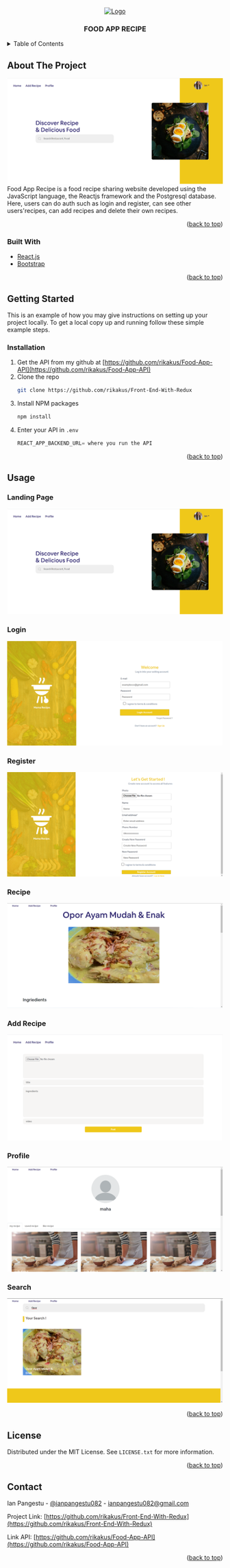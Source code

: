 <div id="top"></div>



<!-- PROJECT LOGO -->
<br />
<div align="center">
  <a href="https://github.com/github_username/repo_name">
    <img src="/public/logo recipe.png" alt="Logo">
  </a>

<h3 align="center">FOOD APP RECIPE</h3>
</div>



<!-- TABLE OF CONTENTS -->
<details>
  <summary>Table of Contents</summary>
  <ol>
    <li>
      <a href="#about-the-project">About The Project</a>
      <ul>
        <li><a href="#built-with">Built With</a></li>
      </ul>
    </li>
    <li>
      <a href="#getting-started">Getting Started</a>
      <ul>
        <li><a href="#installation">Installation</a></li>
      </ul>
    </li>
    <li><a href="#usage">Usage</a></li>
    <li><a href="#license">License</a></li>
    <li><a href="#contact">Contact</a></li>
  </ol>
</details>



<!-- ABOUT THE PROJECT -->
## About The Project

![Landing Page](/public/landingpage.png)
Food App Recipe is a food recipe sharing website developed using the JavaScript language, the Reactjs framework and the Postgresql database. Here, users can do auth such as login and register, can see other users'recipes, can add recipes and delete their own recipes.

<p align="right">(<a href="#top">back to top</a>)</p>



### Built With

* [React.js](https://reactjs.org/)
* [Bootstrap](https://getbootstrap.com)

<p align="right">(<a href="#top">back to top</a>)</p>


<!-- GETTING STARTED -->
## Getting Started

This is an example of how you may give instructions on setting up your project locally.
To get a local copy up and running follow these simple example steps.

### Installation

1. Get the API from my github at [https://github.com/rikakus/Food-App-API](https://github.com/rikakus/Food-App-API)
2. Clone the repo
   ```sh
   git clone https://github.com/rikakus/Front-End-With-Redux
   ```
3. Install NPM packages
   ```sh
   npm install
   ```
4. Enter your API in `.env`
   ```js
   REACT_APP_BACKEND_URL= where you run the API
   ```

<p align="right">(<a href="#top">back to top</a>)</p>


<!-- USAGE EXAMPLES -->
## Usage


### Landing Page

![Landing Page](/public/landingpage.png)

### Login

![Login](/public/login.png)

### Register

![Register](/public/register.png)

### Recipe

![Recipe](/public/recipe.png)

### Add Recipe

![AddRecipe](/public/addrecipe.png)

### Profile

![Profile](/public/profile.png)

### Search

![Search](/public/search.png)

<p align="right">(<a href="#top">back to top</a>)</p>




<!-- LICENSE -->
## License

Distributed under the MIT License. See `LICENSE.txt` for more information.

<p align="right">(<a href="#top">back to top</a>)</p>



<!-- CONTACT -->
## Contact

Ian Pangestu - [@ianpangestu082](https://twitter.com/ianpangestu082) - ianpangestu082@gmail.com

Project Link: [https://github.com/rikakus/Front-End-With-Redux](https://github.com/rikakus/Front-End-With-Redux)

Link API:  [https://github.com/rikakus/Food-App-API](https://github.com/rikakus/Food-App-API)

<p align="right">(<a href="#top">back to top</a>)</p>

